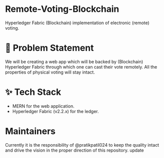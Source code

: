 # Remote-Voting-Blockchain
Hyperledger Fabric (Blockchain) implementation of electronic (remote) voting.

# 🤔 Problem Statement
We will be creating a web app which will be backed by (Blockchain) Hyperledger Fabric through which one can cast their vote remotely. All the properties of physical voting will stay intact.

# ✨ Tech Stack
- MERN for the web application.
- Hyperledger Fabric (v2.2.x) for the ledger.

# Maintainers
Currently it is the responsibility of @pratikpatil024 to keep the quality intact and drive the vision in the proper direction of this repository.
update
